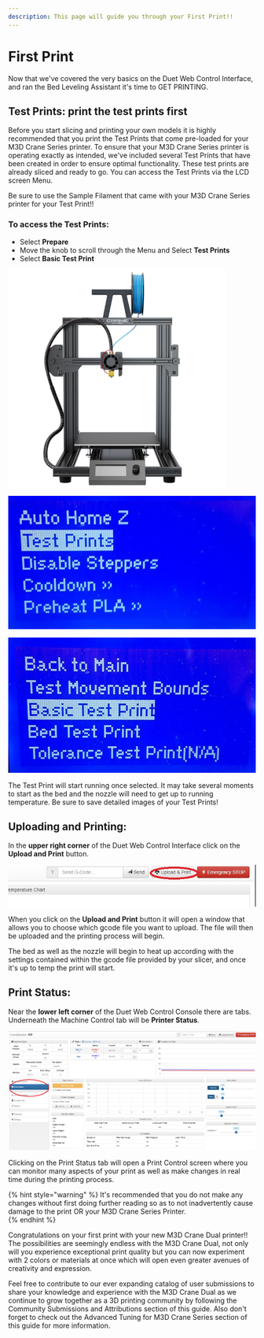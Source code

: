 ```yaml
---
description: This page will guide you through your First Print!!
---
```


# First Print

Now that we've covered the very basics on the Duet Web Control Interface, and ran the Bed Leveling Assistant it's time to GET PRINTING. 

## Test Prints: print the test prints first

Before you start slicing and printing your own models it is highly recommended that you print the Test Prints that come pre-loaded for your M3D Crane Series printer. To ensure that your M3D Crane Series printer is operating exactly as intended, we've included several Test Prints that have been created in order to ensure optimal functionality. These test prints are already sliced and ready to go. You can access the Test Prints via the LCD screen Menu.

Be sure to use the Sample Filament that came with your M3D Crane Series printer for your Test Print!!

### To access the Test Prints: <a id="to-access-the-test-prints"></a>

* Select **Prepare**
* Move the knob to scroll through the Menu and Select **Test Prints**
* Select **Basic Test Print**

![Prepare](../.gitbook/assets/image%20%287%29.png)

![Test Prints](../.gitbook/assets/image%20%282%29.png)

![Basic Test Print](../.gitbook/assets/image%20%285%29.png)

 The Test Print will start running once selected. It may take several moments to start as the bed and the nozzle will need to get up to running temperature. Be sure to save detailed images of your Test Prints!  


## Uploading and Printing:

In the **upper right corner** of the Duet Web Control Interface click on the **Upload and Print** button. 

![Upload and Print](../.gitbook/assets/duet2.jpg)

When you click on the **Upload and Print** button it will open a window that allows you to choose which gcode file you want to upload. The file will then be uploaded and the printing process will begin. 

The bed as well as the nozzle will begin to heat up according with the settings contained within the gcode file provided by your slicer, and once it's up to temp the print will start.  

## Print Status:

Near the **lower left corner** of the Duet Web Control Console there are tabs. Underneath the Machine Control tab will be **Printer Status**. 

![Duet Web Control Interface Print Status](../.gitbook/assets/duet3.png)

Clicking on the Print Status tab will open a Print Control screen where you can monitor many aspects of your print as well as make changes in real time during the printing process. 

{% hint style="warning" %}
It's recommended that you do not make any changes without first doing further reading so as to not inadvertently cause damage to the print OR your M3D Crane Series Printer.   
{% endhint %}

Congratulations on your first print with your new M3D Crane Dual printer!! The possibilities are seemingly endless with the M3D Crane Dual, not only will you experience exceptional print quality but you can now experiment with 2 colors or materials at once which will open even greater avenues of creativity and expression. 

 Feel free to contribute to our ever expanding catalog of user submissions to share your knowledge and experience with the M3D Crane Dual as we continue to grow together as a 3D printing community by following the Community Submissions and Attributions section of this guide. Also don't forget to check out the Advanced Tuning for M3D Crane Series section of this guide for more information.


